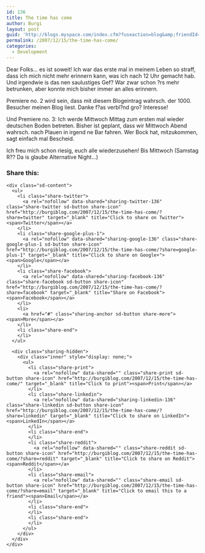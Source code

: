 ```yaml
---
id: 136
title: The time has come
author: Burgi
layout: post
guid: 'http://blogs.myspace.com/index.cfm?fuseaction=blog&amp;friendId=11116526'
permalink: /2007/12/15/the-time-has-come/
categories:
  - Development
---
```

<p class="wp-flattr-button">
  <a class="FlattrButton" style="display:none;" href="http://burgiblog.com/2007/12/15/the-time-has-come/" title=" The time has come" rev="flattr;uid:BurkhardR;language:en_GB;category:audio;tags:blog;button:compact;">Dear Folks&#8230; es ist soweit! Ich war das erste mal in meinem Leben so straff, dass ich mich nicht mehr erinnern kann, was ich nach 12 Uhr gemacht hab. Und...</a>
</p>

Dear Folks&#8230; es ist soweit! Ich war das erste mal in meinem Leben so straff, dass ich mich nicht mehr erinnern kann, was ich nach 12 Uhr gemacht hab. Und irgendwie is das nen saulustiges Gef? War zwar schon ?rs mehr betrunken, aber konnte mich bisher immer an alles erinnern.

Premiere no. 2 wird sein, dass mit diesem Blogeintrag wahrsch. der 1000. Besucher meinen Blog liest. Danke f?as verbl?nd gro? Interesse!

Und Premiere no. 3: Ich werde Mittwoch Mittag zum ersten mal wieder deutschen Boden betreten. Bisher ist geplant, dass wir Mittwoch Abend wahrsch. nach Plauen in irgend ne Bar fahren. Wer Bock hat, mitzukommen, sagt einfach mal Bescheid.

Ich freu mich schon riesig, euch alle wiederzusehen! Bis Mittwoch (Samstag R?? Da is glaube Alternative Night&#8230;)

<div class="sharedaddy sd-sharing-enabled">
  <div class="robots-nocontent sd-block sd-social sd-social-icon-text sd-sharing">
    <h3 class="sd-title">
      Share this:
    </h3>
    
    <div class="sd-content">
      <ul>
        <li class="share-twitter">
          <a rel="nofollow" data-shared="sharing-twitter-136" class="share-twitter sd-button share-icon" href="http://burgiblog.com/2007/12/15/the-time-has-come/?share=twitter" target="_blank" title="Click to share on Twitter"><span>Twitter</span></a>
        </li>
        <li class="share-google-plus-1">
          <a rel="nofollow" data-shared="sharing-google-136" class="share-google-plus-1 sd-button share-icon" href="http://burgiblog.com/2007/12/15/the-time-has-come/?share=google-plus-1" target="_blank" title="Click to share on Google+"><span>Google</span></a>
        </li>
        <li class="share-facebook">
          <a rel="nofollow" data-shared="sharing-facebook-136" class="share-facebook sd-button share-icon" href="http://burgiblog.com/2007/12/15/the-time-has-come/?share=facebook" target="_blank" title="Share on Facebook"><span>Facebook</span></a>
        </li>
        <li>
          <a href="#" class="sharing-anchor sd-button share-more"><span>More</span></a>
        </li>
        <li class="share-end">
        </li>
      </ul>
      
      <div class="sharing-hidden">
        <div class="inner" style="display: none;">
          <ul>
            <li class="share-print">
              <a rel="nofollow" data-shared="" class="share-print sd-button share-icon" href="http://burgiblog.com/2007/12/15/the-time-has-come/" target="_blank" title="Click to print"><span>Print</span></a>
            </li>
            <li class="share-linkedin">
              <a rel="nofollow" data-shared="sharing-linkedin-136" class="share-linkedin sd-button share-icon" href="http://burgiblog.com/2007/12/15/the-time-has-come/?share=linkedin" target="_blank" title="Click to share on LinkedIn"><span>LinkedIn</span></a>
            </li>
            <li class="share-end">
            </li>
            <li class="share-reddit">
              <a rel="nofollow" data-shared="" class="share-reddit sd-button share-icon" href="http://burgiblog.com/2007/12/15/the-time-has-come/?share=reddit" target="_blank" title="Click to share on Reddit"><span>Reddit</span></a>
            </li>
            <li class="share-email">
              <a rel="nofollow" data-shared="" class="share-email sd-button share-icon" href="http://burgiblog.com/2007/12/15/the-time-has-come/?share=email" target="_blank" title="Click to email this to a friend"><span>Email</span></a>
            </li>
            <li class="share-end">
            </li>
            <li class="share-end">
            </li>
          </ul>
        </div>
      </div>
    </div>
  </div>
</div>